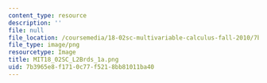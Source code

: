 ```yaml
---
content_type: resource
description: ''
file: null
file_location: /coursemedia/18-02sc-multivariable-calculus-fall-2010/7b3965e8f1710c77f5218bb81011ba40_MIT18_02SC_L2Brds_1a.png
file_type: image/png
resourcetype: Image
title: MIT18_02SC_L2Brds_1a.png
uid: 7b3965e8-f171-0c77-f521-8bb81011ba40
---
```

